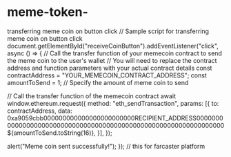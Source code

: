 # meme-token-
transferring meme coin on button click
// Sample script for transferring meme coin on button click
document.getElementById("receiveCoinButton").addEventListener("click", async () => {
  // Call the transfer function of your memecoin contract to send the meme coin to the user's wallet
  // You will need to replace the contract address and function parameters with your actual contract details
  const contractAddress = "YOUR_MEMECOIN_CONTRACT_ADDRESS";
  const amountToSend = 1; // Specify the amount of meme coin to send
  
  // Call the transfer function of the memecoin contract
  await window.ethereum.request({
    method: "eth_sendTransaction",
    params: [{
      to: contractAddress,
      data: 0xa9059cbb000000000000000000000000RECIPIENT_ADDRESS0000000000000000000000000000000000000000000000000000000000000000${amountToSend.toString(16)},
    }],
  });
  
  alert("Meme coin sent successfully!");
});
// this for farcaster platform
